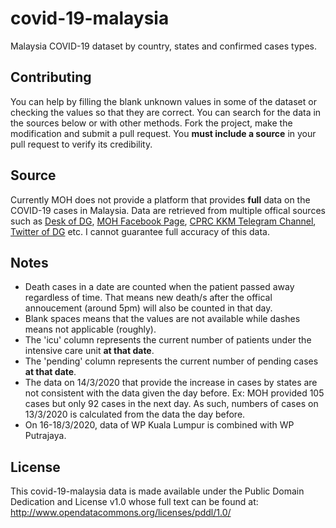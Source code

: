 # covid-19-malaysia
Malaysia COVID-19 dataset by country, states and confirmed cases types.

## Contributing
You can help by filling the blank unknown values in some of the dataset or checking the values so that they are correct. You can search for the data in the sources below or with other methods.
Fork the project, make the modification and submit a pull request. You **must include a source** in your pull request to verify its credibility.

## Source
Currently MOH does not provide a platform that provides **full** data on the COVID-19 cases in Malaysia.
Data are retrieved from multiple offical sources such as [Desk of DG](https://kpkesihatan.com/), [MOH Facebook Page](https://www.facebook.com/kementeriankesihatanmalaysia/), [CPRC KKM Telegram Channel](https://t.me/cprckkm), [Twitter of DG](https://twitter.com/DGHisham) etc. I cannot guarantee full accuracy of this data.

## Notes
* Death cases in a date are counted when the patient passed away regardless of time. That means new death/s after the offical annoucement (around 5pm) will also be counted in that day.
* Blank spaces means that the values are not available while dashes means not applicable (roughly).
* The 'icu' column represents the current number of patients under the intensive care unit **at that date**.
* The 'pending' column represents the current number of pending cases **at that date**.
* The data on 14/3/2020 that provide the increase in cases by states are not consistent with the data given the day before. Ex: MOH provided 105 cases but only 92 cases in the next day. As such, numbers of cases on 13/3/2020 is calculated from the data the day before.
* On 16-18/3/2020, data of WP Kuala Lumpur is combined with WP Putrajaya.

## License
This covid-19-malaysia data is made available under the Public Domain Dedication and License v1.0 whose full text can be found at: http://www.opendatacommons.org/licenses/pddl/1.0/
